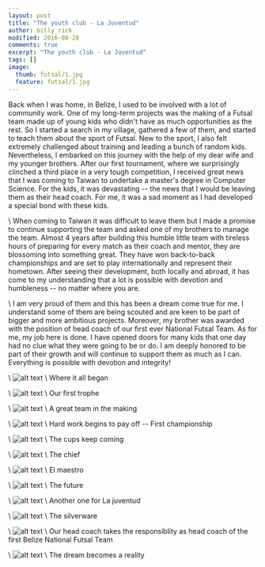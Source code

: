```yaml
---
layout: post
title: "The youth club - La Juventud"
author: billy_rick
modified: 2016-08-28
comments: true
excerpt: "The youth club - La Juventud"
tags: []
image:
  thumb: futsal/1.jpg
  feature: futsal/1.jpg
---
```


Back when I was home, in Belize, I used to be involved with a lot of community work. One of my long-term projects was the making of a Futsal team made up of young kids who didn't have as much opportunities as the rest. So I started a search in my village, gathered a few of them, and started to teach them about the sport of Futsal. New to the sport, I also felt extremely challenged about training and leading a bunch of random kids. Nevertheless, I embarked on this journey with the help of my dear wife and my younger brothers. After our first tournament, where we surprisingly clinched a third place in a very tough competition, I received great news that I was coming to Taiwan to undertake a master's degree in Computer Science. For the kids, it was devastating -- the news that I would be leaving them as their head coach. For me, it was a sad moment as I had developed a special bond with these kids.

\\
When coming to Taiwan it was difficult to leave them but I made a promise to continue supporting the team and asked one of my brothers to manage the team. Almost 4 years after building this humble little team with tireless hours of preparing for every match as their coach and mentor, they are blossoming into something great. They have won back-to-back championships and are set to play internationally and represent their hometown. After seeing their development, both locally and abroad, it has come to my understanding that a lot is possible with devotion and humbleness -- no matter where you are.

\\
I am very proud of them and this has been a dream come true for me. I understand some of them are being scouted and are keen to be part of bigger and more ambitious projects. Moreover, my brother was awarded with the position of head coach of our first ever National Futsal Team. As for me, my job here is done. I have opened doors for many kids that one day had no clue what they were going to be or do. I am deeply honored to be part of their growth and will continue to support them as much as I can. Everything is possible with devotion and integrity!

\\
![alt text](https://github.com/omarsar/omarsar.github.io/blob/master/images/futsal/1.jpg?raw=true "Github contributions")
\\
Where it all began

\\
![alt text](https://github.com/omarsar/omarsar.github.io/blob/master/images/futsal/2.jpg?raw=true "Github contributions")
\\
Our first trophe

\\
![alt text](https://github.com/omarsar/omarsar.github.io/blob/master/images/futsal/3.jpg?raw=true "Github contributions")
\\
A great team in the making

\\
![alt text](https://github.com/omarsar/omarsar.github.io/blob/master/images/futsal/4.jpg?raw=true "Github contributions")
\\
Hard work begins to pay off -- First championship

\\
![alt text](https://github.com/omarsar/omarsar.github.io/blob/master/images/futsal/5.jpg?raw=true "Github contributions")
\\
The cups keep coming

\\
![alt text](https://github.com/omarsar/omarsar.github.io/blob/master/images/futsal/6.jpg?raw=true "Github contributions")
\\
The chief

\\
![alt text](https://github.com/omarsar/omarsar.github.io/blob/master/images/futsal/7.jpg?raw=true "Github contributions")
\\
El maestro

\\
![alt text](https://github.com/omarsar/omarsar.github.io/blob/master/images/futsal/8.jpg?raw=true "Github contributions")
\\
The future

\\
![alt text](https://github.com/omarsar/omarsar.github.io/blob/master/images/futsal/9.jpg?raw=true "Github contributions")
\\
Another one for La juventud

\\
![alt text](https://github.com/omarsar/omarsar.github.io/blob/master/images/futsal/10.jpg?raw=true "Github contributions")
\\
The silverware

\\
![alt text](https://github.com/omarsar/omarsar.github.io/blob/master/images/futsal/11.jpg?raw=true "Github contributions")
\\
Our head coach takes the responsiblity as head coach of the first Belize National Futsal Team

\\
![alt text](https://github.com/omarsar/omarsar.github.io/blob/master/images/futsal/12.jpg?raw=true "Github contributions")
\\
The dream becomes a reality

